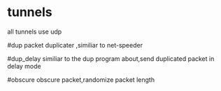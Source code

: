 # tunnels
all tunnels use udp

#dup
packet duplicater ,similiar to net-speeder

#dup_delay
similiar to the dup program about,send duplicated packet in delay mode

#obscure
obscure packet,randomize packet length
